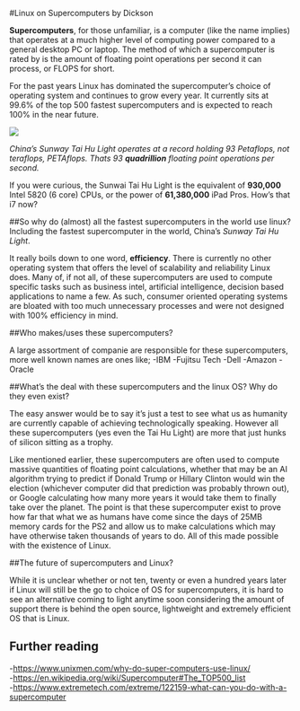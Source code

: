 #Linux on Supercomputers
by Dickson

**Supercomputers**, for those unfamiliar, is a computer (like the name implies) that operates at a much higher level of computing power compared to a general desktop PC or laptop. The method of which a supercomputer is rated by is the amount of floating point operations per second it can process, or FLOPS for short.

For the past years Linux has dominated the supercomputer’s choice of operating system and continues to grow every year. It currently sits at 99.6% of the top 500 fastest supercomputers and is expected to reach 100% in the near future. 

<img src="/pix/reports/29-1.png"/>

_China’s Sunway Tai Hu Light operates at a record holding 93 Petaflops, not teraflops, PETAflops.
Thats 93 **quadrillion** floating point operations per second._

If you were curious, the Sunwai Tai Hu Light is the equivalent of **930,000** Intel 5820 (6 core) CPUs, or the power of **61,380,000** iPad Pros. How’s that i7 now?


##So why do (almost) all the fastest supercomputers in the world use linux? Including the fastest supercomputer in the world, China’s _Sunway Tai Hu Light_. 

It really boils down to one word, **efficiency**. There is currently no other operating system that offers the level of scalability and reliability Linux does. Many of, if not all, of these supercomputers are used to compute specific tasks such as business intel, artificial intelligence, decision based applications to name a few. As such, consumer oriented operating systems are bloated with too much unnecessary processes and were not designed with 100% efficiency in mind.   

##Who makes/uses these supercomputers?

A large assortment of companie are responsible for these supercomputers, more well known names are ones like;
-IBM
-Fujitsu Tech
-Dell
-Amazon
-Oracle

##What’s the deal with these supercomputers and the linux OS? Why do they even exist?

The easy answer would be to say it’s just a test to see what us as humanity are currently capable of achieving technologically speaking. However all these supercomputers (yes even the Tai Hu Light) are more that just hunks of silicon sitting as a trophy.

Like mentioned earlier, these supercomputers are often used to compute massive quantities of floating point calculations, whether that may be an AI algorithm trying to predict if Donald Trump or Hillary Clinton would win the election (whichever computer did that prediction was probably thrown out), or Google calculating how many more years it would take them to finally take over the planet. The point is that these supercomputer exist to prove how far that what we as humans have come since the days of 25MB memory cards for the PS2 and allow us to make calculations which may have otherwise taken thousands of years to do. All of this made possible with the existence of Linux.

##The future of supercomputers and Linux?

While it is unclear whether or not ten, twenty or even a hundred years later if Linux will still be the go to choice of OS for supercomputers, it is hard to see an alternative coming to light anytime soon considering the amount of support there is behind the open source, lightweight and extremely efficient OS that is Linux.

## Further reading
-https://www.unixmen.com/why-do-super-computers-use-linux/  
-https://en.wikipedia.org/wiki/Supercomputer#The_TOP500_list  
-https://www.extremetech.com/extreme/122159-what-can-you-do-with-a-supercomputer